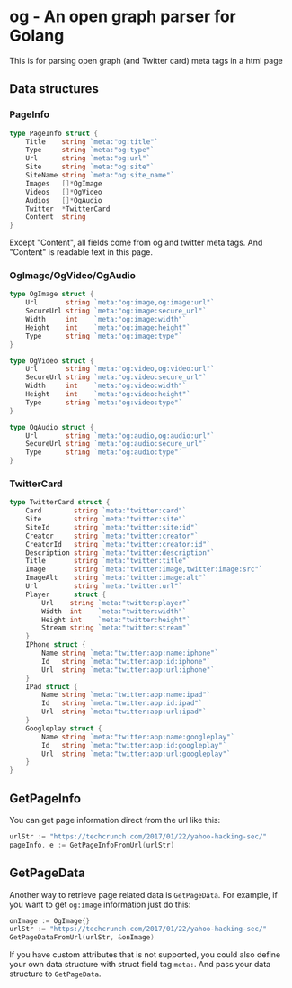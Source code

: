 og - An open graph parser for Golang
========

This is for parsing open graph (and Twitter card) meta tags in a html page

## Data structures

### PageInfo
```go
type PageInfo struct {
	Title    string `meta:"og:title"`
	Type     string `meta:"og:type"`
	Url      string `meta:"og:url"`
	Site     string `meta:"og:site"`
	SiteName string `meta:"og:site_name"`
	Images   []*OgImage
	Videos   []*OgVideo
	Audios   []*OgAudio
	Twitter  *TwitterCard
	Content  string
}
```

Except "Content", all fields come from og and twitter meta tags. And "Content" is readable text in this page.

### OgImage/OgVideo/OgAudio
```go
type OgImage struct {
	Url       string `meta:"og:image,og:image:url"`
	SecureUrl string `meta:"og:image:secure_url"`
	Width     int    `meta:"og:image:width"`
	Height    int    `meta:"og:image:height"`
	Type      string `meta:"og:image:type"`
}

type OgVideo struct {
	Url       string `meta:"og:video,og:video:url"`
	SecureUrl string `meta:"og:video:secure_url"`
	Width     int    `meta:"og:video:width"`
	Height    int    `meta:"og:video:height"`
	Type      string `meta:"og:video:type"`
}

type OgAudio struct {
	Url       string `meta:"og:audio,og:audio:url"`
	SecureUrl string `meta:"og:audio:secure_url"`
	Type      string `meta:"og:audio:type"`
}
```

### TwitterCard
```go
type TwitterCard struct {
	Card        string `meta:"twitter:card"`
	Site        string `meta:"twitter:site"`
	SiteId      string `meta:"twitter:site:id"`
	Creator     string `meta:"twitter:creator"`
	CreatorId   string `meta:"twitter:creator:id"`
	Description string `meta:"twitter:description"`
	Title       string `meta:"twitter:title"`
	Image       string `meta:"twitter:image,twitter:image:src"`
	ImageAlt    string `meta:"twitter:image:alt"`
	Url         string `meta:"twitter:url"`
	Player      struct {
		Url    string `meta:"twitter:player"`
		Width  int    `meta:"twitter:width"`
		Height int    `meta:"twitter:height"`
		Stream string `meta:"twitter:stream"`
	}
	IPhone struct {
		Name string `meta:"twitter:app:name:iphone"`
		Id   string `meta:"twitter:app:id:iphone"`
		Url  string `meta:"twitter:app:url:iphone"`
	}
	IPad struct {
		Name string `meta:"twitter:app:name:ipad"`
		Id   string `meta:"twitter:app:id:ipad"`
		Url  string `meta:"twitter:app:url:ipad"`
	}
	Googleplay struct {
		Name string `meta:"twitter:app:name:googleplay"`
		Id   string `meta:"twitter:app:id:googleplay"`
		Url  string `meta:"twitter:app:url:googleplay"`
	}
}
```

## GetPageInfo
You can get page information direct from the url like this:

```go
urlStr := "https://techcrunch.com/2017/01/22/yahoo-hacking-sec/"
pageInfo, e := GetPageInfoFromUrl(urlStr)
```

## GetPageData
Another way to retrieve page related data is `GetPageData`. For example,
if you want to get `og:image` information just do this:

```go
onImage := OgImage{}
urlStr := "https://techcrunch.com/2017/01/22/yahoo-hacking-sec/"
GetPageDataFromUrl(urlStr, &onImage)
```

If you have custom attributes that is not supported, you could also define your own data structure with struct field tag `meta:`. And pass your data structure to `GetPageData`.